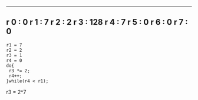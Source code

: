 ----------------------------------
r          0 :   0
r          1 :   7
r          2 :   2
r          3 : 128
r          4 :   7
r          5 :   0
r          6 :   0
r          7 :   0
----------------------------------
```
r1 = 7
r2 = 2
r3 = 1
r4 = 0
do{
 r3 *= 2;
 r4++;
}while(r4 < r1);
```
r3 =  2^7